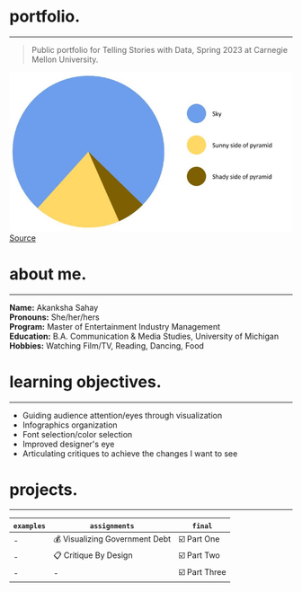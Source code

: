 # portfolio.
---
> Public portfolio for Telling Stories with Data, Spring 2023 at Carnegie Mellon University.   

![Pyramid Data Visualization](pyramid.jpg)  
[Source](https://percentagecalculator.mes.fm/memes/the-great-pyramid-of-giza-pie-chart)  

# about me.
---
**Name:** Akanksha Sahay  
**Pronouns:** She/her/hers  
**Program:** Master of Entertainment Industry Management   
**Education:** B.A. Communication & Media Studies, University of Michigan  
**Hobbies:** Watching Film/TV, Reading, Dancing, Food  

# learning objectives.
---
- Guiding audience attention/eyes through visualization
- Infographics organization
- Font selection/color selection
- Improved designer's eye
- Articulating critiques to achieve the changes I want to see

# projects.
---
| `examples` | `assignments` | `final` |   
| --- | --- | --- |  
| - | 💰 Visualizing Government Debt | ☑️ Part One |  
| - | 📋 Critique By Design | ☑️ Part Two |  
| - | - | ☑️ Part Three |  
